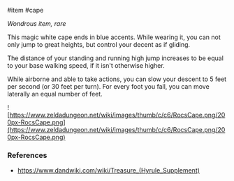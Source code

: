  #item #cape 

*Wondrous item, rare*

This magic white cape ends in blue accents. While wearing it, you can not only jump to great heights, but control your decent as if gliding.

The distance of your standing and running high jump increases to be equal to your base walking speed, if it isn't otherwise higher.

While airborne and able to take actions, you can slow your descent to 5 feet per second (or 30 feet per turn). For every foot you fall, you can move laterally an equal number of feet.

![https://www.zeldadungeon.net/wiki/images/thumb/c/c6/RocsCape.png/200px-RocsCape.png](https://www.zeldadungeon.net/wiki/images/thumb/c/c6/RocsCape.png/200px-RocsCape.png)

### References

* https://www.dandwiki.com/wiki/Treasure_(Hyrule_Supplement)
